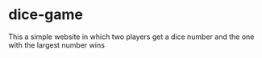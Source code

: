 # dice-game
This a simple website in which two players get a dice number and the one with the largest number wins
